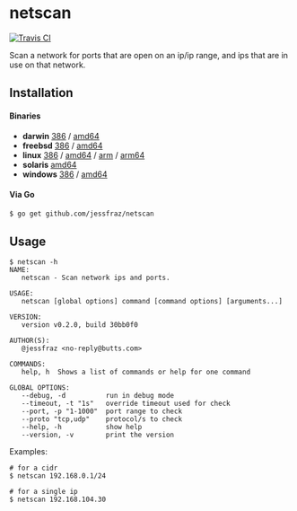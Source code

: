 # netscan

[![Travis CI](https://travis-ci.org/jessfraz/netscan.svg?branch=master)](https://travis-ci.org/jessfraz/netscan)

Scan a network for ports that are open on an ip/ip range, and
ips that are in use on that network.

## Installation

#### Binaries

- **darwin** [386](https://github.com/jessfraz/netscan/releases/download/v0.2.0/netscan-darwin-386) / [amd64](https://github.com/jessfraz/netscan/releases/download/v0.2.0/netscan-darwin-amd64)
- **freebsd** [386](https://github.com/jessfraz/netscan/releases/download/v0.2.0/netscan-freebsd-386) / [amd64](https://github.com/jessfraz/netscan/releases/download/v0.2.0/netscan-freebsd-amd64)
- **linux** [386](https://github.com/jessfraz/netscan/releases/download/v0.2.0/netscan-linux-386) / [amd64](https://github.com/jessfraz/netscan/releases/download/v0.2.0/netscan-linux-amd64) / [arm](https://github.com/jessfraz/netscan/releases/download/v0.2.0/netscan-linux-arm) / [arm64](https://github.com/jessfraz/netscan/releases/download/v0.2.0/netscan-linux-arm64)
- **solaris** [amd64](https://github.com/jessfraz/netscan/releases/download/v0.2.0/netscan-solaris-amd64)
- **windows** [386](https://github.com/jessfraz/netscan/releases/download/v0.2.0/netscan-windows-386) / [amd64](https://github.com/jessfraz/netscan/releases/download/v0.2.0/netscan-windows-amd64)

#### Via Go

```bash
$ go get github.com/jessfraz/netscan
```

## Usage

```console
$ netscan -h
NAME:
   netscan - Scan network ips and ports.

USAGE:
   netscan [global options] command [command options] [arguments...]

VERSION:
   version v0.2.0, build 30bb0f0

AUTHOR(S):
   @jessfraz <no-reply@butts.com>

COMMANDS:
   help, h  Shows a list of commands or help for one command

GLOBAL OPTIONS:
   --debug, -d          run in debug mode
   --timeout, -t "1s"   override timeout used for check
   --port, -p "1-1000"  port range to check
   --proto "tcp,udp"    protocol/s to check
   --help, -h           show help
   --version, -v        print the version
```

Examples:

```console
# for a cidr
$ netscan 192.168.0.1/24

# for a single ip
$ netscan 192.168.104.30
```
